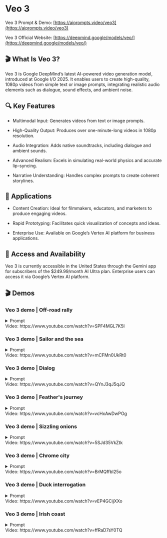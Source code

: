 # Veo 3
Veo 3 Prompt & Demo: [https://aiprompts.video/veo3](https://aiprompts.video/veo3)

Veo 3 Official Website: [https://deepmind.google/models/veo/](https://deepmind.google/models/veo/)

## 🎬 What Is Veo 3?
Veo 3 is Google DeepMind’s latest AI-powered video generation model, introduced at Google I/O 2025. It enables users to create high-quality, 1080p videos from simple text or image prompts, integrating realistic audio elements such as dialogue, sound effects, and ambient noise.

## 🔍 Key Features
- Multimodal Input: Generates videos from text or image prompts.

- High-Quality Output: Produces over one-minute-long videos in 1080p resolution.

- Audio Integration: Adds native soundtracks, including dialogue and ambient sounds.

- Advanced Realism: Excels in simulating real-world physics and accurate lip-syncing.

- Narrative Understanding: Handles complex prompts to create coherent storylines.

## 💼 Applications
- Content Creation: Ideal for filmmakers, educators, and marketers to produce engaging videos.

- Rapid Prototyping: Facilitates quick visualization of concepts and ideas.

- Enterprise Use: Available on Google’s Vertex AI platform for business applications.

## 📲 Access and Availability
Veo 3 is currently accessible in the United States through the Gemini app for subscribers of the $249.99/month AI Ultra plan. Enterprise users can access it via Google’s Vertex AI platform.

## 🎬 Demos
### Veo 3 demo | Off-road rally
<details>
<summary>Prompt</summary>

```text
 The scene explodes with the raw, visceral, and unpredictable energy of a hardcore off-road rally, captured with a dynamic, almost found-footage or embedded sports documentary aesthetic. The camera is often shaky, seemingly mounted inside one of the vehicles or held by a daring spectator very close to the action, frequently splattered with mud or water, catching unintentional lens flares from the natural, often harsh, sunlight filtering through trees or reflecting off wet surfaces. We are immersed in a challenging, untamed natural environment – perhaps a dense, muddy forest trail, a treacherous rocky incline littered with loose scree, or a series_of shallow, fast-flowing river crossings. Several heavily modified, entirely unidentifiable, and unbranded off-road vehicles are engaged in a frenetic, no-holds-barred race. These are not showroom models; they are custom-built, rugged machines – open-wheeled buggies with exposed engines and prominent roll cages, heavily armored pickup trucks with oversized, knobby tires and snorkel exhausts, their original forms and manufacturers completely obscured by extreme modifications, layers of caked-on mud, and a general air of brutal functionality. The dominant sounds are the deafening, guttural roar of powerful, untamed engines, the whine of transmissions, the percussive impact of suspension bottoming out, and the constant spray of mud and water. Within an 8-second sequence, one of the lead vehicles, a low-slung, open-cockpit buggy so caked in thick, brown mud that its original color is a mystery, approaches a wide, shallow river crossing at incredible speed. Without the slightest hesitation, its unseen driver powers straight into the water. The impact sends an enormous, almost solid, opaque sheet of muddy water, mixed with stones and debris from the riverbed, spectacularly high into the air, completely engulfing the small buggy for a terrifying moment, obscuring it from view as if it has been swallowed by the river itself. Right on its tail, a pursuing, equally mud-encrusted, custom-built truck – a hulking, high-clearance beast with a heavily reinforced external roll cage and no discernible badging – arrives at the river crossing just as this massive wall of airborne water reaches its peak. Instead of slowing or attempting to find a clearer path, the truck's driver, with unwavering aggression, plunges directly into and through this opaque, turbulent curtain of muddy spray at full throttle. A split second later, the truck bursts out from the other side of the deluge, water cascading from its roof and chassis, its oversized windshield wipers struggling frantically to clear the torrent of muddy water obscuring the driver's vision. It lands heavily on the far bank, suspension groaning, but still in hot pursuit of the now-reappearing buggy. This thrilling, messy, and visually spectacular sequence of one vehicle creating a massive environmental obstacle and the next immediately conquering it through sheer force, forms the core, immersive, attention-grabbing event of the 8-second sequence. The race continues with undiminished ferocity, the natural terrain itself an active participant in the conflict.
```
</details>
Video: https://www.youtube.com/watch?v=SPF4MGL7K5I

### Veo 3 demo | Sailor and the sea
<details>
<summary>Prompt</summary>

```text
A medium shot frames an old sailor, his knitted blue sailor hat casting a shadow over his eyes, a thick grey beard obscuring his chin. He holds his pipe in one hand, gesturing with it towards the churning, grey sea beyond the ship's railing. "This ocean, it's a force, a wild, untamed might. And she commands your awe, with every breaking light"
```
</details>
Video: https://www.youtube.com/watch?v=mCFMn0UkRt0

### Veo 3 demo | Dialog
<details>
<summary>Prompt</summary>

```text

```
</details>
Video: https://www.youtube.com/watch?v=QYnJ3qJ5qJQ

### Veo 3 demo | Feather's journey
<details>
<summary>Prompt</summary>

```text
A delicate feather rests on a fence post. A gust of wind lifts it, sending it dancing over rooftops. It floats and spins, finally caught in a spiderweb on a high balcony.
```
</details>
Video: https://www.youtube.com/watch?v=vcHxAwDwPOg

### Veo 3 demo | Sizzling onions
<details>
<summary>Prompt</summary>

```text
A close up in a smooth, slow pan focuses intently on diced onions hitting a scorching hot pan, instantly creating a dramatic sizzle. Audio: distinct sizzle.
```
</details>
Video: https://www.youtube.com/watch?v=5SJd35VkZtk

### Veo 3 demo | Chrome city
<details>
<summary>Prompt</summary>

```text
A fast-tracking shot through a futuristic city with buildings made from reflective organic chrome. It is daytime, rainbows, and an alien planet fills the sky. Camera zooms into robotic bee working inside a reflective organic chrome
```
</details>
Video: https://www.youtube.com/watch?v=BrMQffbI25o

### Veo 3 demo | Duck interrogation
<details>
<summary>Prompt</summary>

```text
A detective interrogates a nervous-looking rubber duck. "Where were you on the night of the bubble bath?!" he quacks. Audio: Detective's stern quack, nervous squeaks from rubber duck.
```
</details>
Video: https://www.youtube.com/watch?v=vEP4GCijXXo

### Veo 3 demo | Irish coast
<details>
<summary>Prompt</summary>

```text
In rural Ireland, circa 1860s, two women, their long, modest dresses of homespun fabric whipping gently in the strong coastal wind, walk with determined strides across a windswept cliff top. The ground is carpeted with hardy wildflowers in muted hues. They move steadily towards the precipitous edge, where the vast, turbulent grey-green ocean roars and crashes against the sheer rock face far below, sending plumes of white spray into the air.
```
</details>
Video: https://www.youtube.com/watch?v=ffRaD7sY0TQ
